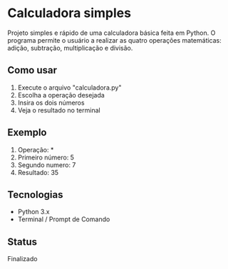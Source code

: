 # Calculadora simples

Projeto simples e rápido de uma calculadora básica feita em Python. O programa permite o usuário a realizar as quatro operações matemáticas: adição, subtração, multiplicação e divisão.

## Como usar

1. Execute o arquivo "calculadora.py"
2. Escolha a operação desejada
3. Insira os dois números
4. Veja o resultado no terminal

## Exemplo

1. Operação: *
2. Primeiro número: 5
3. Segundo numero: 7
4. Resultado: 35

## Tecnologias

- Python 3.x
- Terminal / Prompt de Comando

## Status

Finalizado
